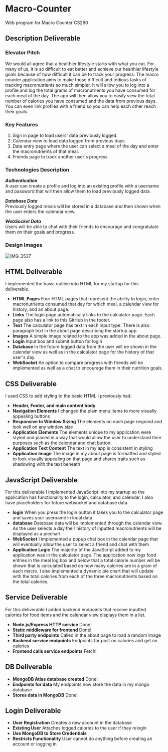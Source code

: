 # Macro-Counter
Web program for Macro Counter CS260

## Description Deliverable

### Elevator Pitch
We would all agree that a healthier lifestyle starts with what you eat. For many of us, it is so difficult to eat better and achieve our healthier lifestyle goals because of how difficult it can be to track your progress. The macro counter application aims to make those difficult and tedious tasks of tracking macronutrients so much simpler. It will allow you to log into a profile and log the total grams of macronutrients you have consumed for each meal of the day. The app will then allow you to easily view the total number of calories you have consumed and the data from previous days. You can even link profiles with a friend so you can help each other reach their goals.

### Key Features
1. Sign in page to load users' data previously logged.
2. Calendar view to load data logged from previous days.
3. Data entry page where the user can select a meal of the day and enter the macronutrients of that meal.
4. Friends page to track another user's progress.

### Technologies Description
**_Authentication_**  
A user can create a profile and log into an existing profile with a username and password that will then allow them to load previously logged data.

**_Database Data_**  
Previously logged meals will be stored in a database and then shown when the user enters the calendar view.

**_WebSocket Data_**  
Users will be able to chat with their friends to encourage and congratulate them on their goals and progress.

### Design Images
![IMG_3537](https://github.com/connerwattles/Macro-Counter/assets/70725683/99e41f1a-9675-4f8f-8abc-e71c594f95a9)

## HTML Deliverable

I implemented the basic outline into HTML for my startup for this deliverable.

- **HTML Pages** Four HTML pages that represent the ability to login, enter macronutrients consumed that day for which meal, a calendar view for history, and an about page.
- **Links** The login page automatically links to the calculator page. Each page also has a link to this GitHub in the footer.
- **Text** The calculator page has text in each input type. There is also paragraph text in the about page describing the startup app.
- **Images** A simple image related to the app was added in the about page.
- **Login** Input box and submit button for login
- **Database** In the future logged data from the user will be shown in the calendar view as well as in the calculator page for the history of that user's day.
- **WebSocket** An option to compare progress with friends will be implemented as well as a chat to encourage them in their nutrition goals.

## CSS Deliverable

I used CSS to add styling to the basic HTML I previously had.

- **Header, Footer, and main content body**
- **Navigation Elements** I changed the plain menu items to more visually appealing buttons
- **Responsive to Window Sizing** The elements on each page respond and look well on any window size
- **Application Elements** The elements unique to my application were styled and placed in a way that would allow the user to understand their purposes such as the calendar and chat button.
- **Application Text Content** The text in my app is consistent in styling
- **Application Image** The image in my about page is formatted and styled to look visually appealing on that page and shares traits such as shadowing with the text beneath

## JavaScript Deliverable

For this deliverable I implemented JavaScript into my startup so the application has functionality to the login, calculator, and calendar. I also have placeholders for future websocket and database data.

- **login** When you press the login button it takes you to the calculator page and saves your username in local data
- **database** Database data will be implemented through the calendar view. As the user selects a day their history of inputted macronutrients will be displayed as a piechart
- **WebSocket** I implemented a popup chat box in the calendar page that will eventually allow the user to select a friend and chat with them
- **Application Logic** The majority of the JavaScript added to my application was in the calculator page. The application now logs food entries in the meal log box and below that a total calorie
                        number will be shown that is calculated based on how many calories are in a gram of each macro. I also implemented a dynamic pie chart that will update with the total calories
                        from each of the three macronutrients based on the total calories.

## Service Deliverable

For this deliverable I added backend endpoints that receive inputted calories for food items and the calendar view displays them in a list.

- **Node.js/Express HTTP service** Done!
- **Static middleware for frontend** Done!
- **Third party endpoints** Called in the about page to load a random image
- **Backend service endpoints** Endpoints for post on calories and get on calories
- **Frontend calls service endpoints** Fetch!

## DB Deliverable
- **MongoDB Atlas database created** Done!
- **Endpoints for data** My endpoints now store the data in my mongo database
- **Stores data in MongoDB** Done!

## Login Deliverable
- **User Registration** Creates a new account in the database
- **Existing User** Attaches logged calories to the user if they relogin
- **Use MongoDB to Store Credentials**
- **Restricts Functionality** User cannot do anything before creating an account or logging in
